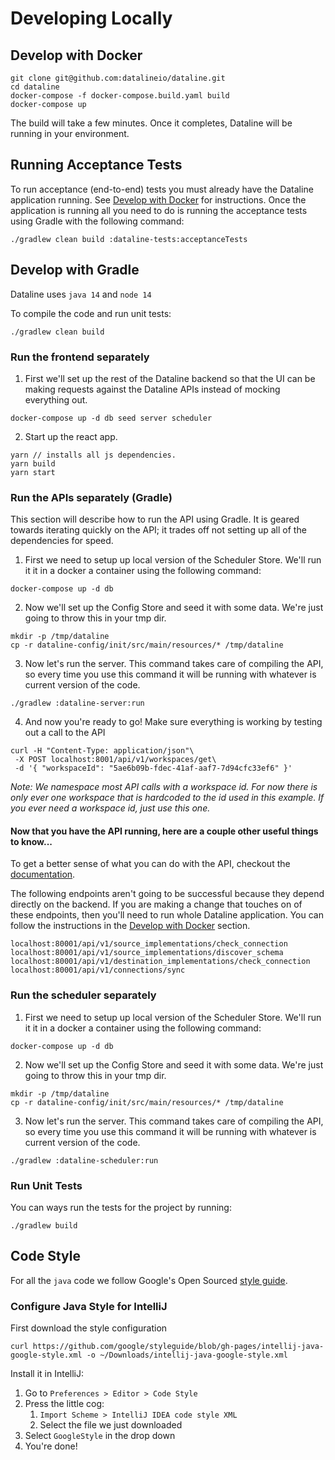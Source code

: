 # Developing Locally

## Develop with Docker

```text
git clone git@github.com:datalineio/dataline.git
cd dataline
docker-compose -f docker-compose.build.yaml build
docker-compose up
```

The build will take a few minutes. Once it completes, Dataline will be running in your environment.

## Running Acceptance Tests

To run acceptance \(end-to-end\) tests you must already have the Dataline application running. See [Develop with Docker](developing-locally.md#develop-with-docker) for instructions. Once the application is running all you need to do is running the acceptance tests using Gradle with the following command:

```text
./gradlew clean build :dataline-tests:acceptanceTests
```

## Develop with Gradle

Dataline uses `java 14` and `node 14`

To compile the code and run unit tests:

```text
./gradlew clean build
```

### Run the frontend separately

1. First we'll set up the rest of the Dataline backend so that the UI can be making requests against the Dataline APIs instead of mocking everything out.

```text
docker-compose up -d db seed server scheduler
```

2. Start up the react app.

```text
yarn // installs all js dependencies.
yarn build
yarn start
```

### Run the APIs separately \(Gradle\)

This section will describe how to run the API using Gradle. It is geared towards iterating quickly on the API; it trades off not setting up all of the dependencies for speed.

1. First we need to setup up local version of the Scheduler Store. We'll run it it in a docker a container using the following command:

```text
docker-compose up -d db
```

2. Now we'll set up the Config Store and seed it with some data. We're just going to throw this in your tmp dir.

```text
mkdir -p /tmp/dataline
cp -r dataline-config/init/src/main/resources/* /tmp/dataline
```

3. Now let's run the server. This command takes care of compiling the API, so every time you use this command it will be running with whatever is current version of the code.

```text
./gradlew :dataline-server:run
```

4. And now you're ready to go! Make sure everything is working by testing out a call to the API

```text
curl -H "Content-Type: application/json"\
 -X POST localhost:8001/api/v1/workspaces/get\
 -d '{ "workspaceId": "5ae6b09b-fdec-41af-aaf7-7d94cfc33ef6" }'
```

_Note: We namespace most API calls with a workspace id. For now there is only ever one workspace that is hardcoded to the id used in this example. If you ever need a workspace id, just use this one._

#### Now that you have the API running, here are a couple other useful things to know...

To get a better sense of what you can do with the API, checkout the [documentation](../../architecture/api.md).

The following endpoints aren't going to be successful because they depend directly on the backend. If you are making a change that touches on of these endpoints, then you'll need to run whole Dataline application. You can follow the instructions in the [Develop with Docker](developing-locally.md#develop-with-docker) section.

```text
localhost:80001/api/v1/source_implementations/check_connection
localhost:80001/api/v1/source_implementations/discover_schema
localhost:80001/api/v1/destination_implementations/check_connection
localhost:80001/api/v1/connections/sync
```

### Run the scheduler separately

1. First we need to setup up local version of the Scheduler Store. We'll run it it in a docker a container using the following command:

```text
docker-compose up -d db
```

2. Now we'll set up the Config Store and seed it with some data. We're just going to throw this in your tmp dir.

```text
mkdir -p /tmp/dataline
cp -r dataline-config/init/src/main/resources/* /tmp/dataline
```

3. Now let's run the server. This command takes care of compiling the API, so every time you use this command it will be running with whatever is current version of the code.

```text
./gradlew :dataline-scheduler:run
```

### Run Unit Tests

You can ways run the tests for the project by running:

```text
./gradlew build
```

## Code Style

‌For all the `java` code we follow Google's Open Sourced [style guide](https://google.github.io/styleguide/).‌

### Configure Java Style for IntelliJ <a id="configure-for-intellij"></a>

First download the style configuration

```text
curl https://github.com/google/styleguide/blob/gh-pages/intellij-java-google-style.xml -o ~/Downloads/intellij-java-google-style.xml
```

Install it in IntelliJ:‌

1. Go to `Preferences > Editor > Code Style`
2. Press the little cog:
   1. `Import Scheme > IntelliJ IDEA code style XML`
   2. Select the file we just downloaded
3. Select `GoogleStyle` in the drop down
4. You're done!

